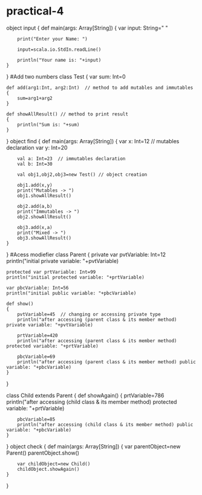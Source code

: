 # practical-4
object input
{
	def main(args: Array[String])
	{
		var input: String=" "

		print("Enter your Name: ")

		input=scala.io.StdIn.readLine()

		println("Your name is: "+input)
	}
}
#Add two numbers
class Test
{
	var sum: Int=0

	def add(arg1:Int, arg2:Int)  // method to add mutables and immutables
	{
		sum=arg1+arg2   
	}

	def showAllResult() // method to print result
	{
		println("Sum is: "+sum)
	}
}
object find
{
	def main(args: Array[String])
	{
		var x: Int=12  // mutables declaration
		var y: Int=20

		val a: Int=23  // immutables declaration
		val b: Int=30

		val obj1,obj2,obj3=new Test() // object creation

		obj1.add(x,y)
		print("Mutables -> ")
		obj1.showAllResult()

		obj2.add(a,b)
		print("Immutables -> ")
		obj2.showAllResult()

		obj3.add(x,a)
		print("Mixed -> ")
		obj3.showAllResult()
	}
}
#Acess modiefier
class Parent
{
	private var pvtVariable: Int=12
	println("initial private variable: "+pvtVariable)

	protected var prtVariable: Int=99
	println("initial protected variable: "+prtVariable)

	var pbcVariable: Int=56
	println("initial public variable: "+pbcVariable)

	def show()
	{
		pvtVariable=45  // changing or accessing private type
		println("after accessing (parent class & its member method) private variable: "+pvtVariable)

		prtVariable=420
		println("after accessing (parent class & its member method) protected variable: "+prtVariable)
		
		pbcVariable=69
		println("after accessing (parent class & its member method) public variable: "+pbcVariable)
	}
}

class Child extends Parent
{
	def showAgain()
	{
		prtVariable=786
		println("after accessing (child class & its member method) protected variable: "+prtVariable)

		pbcVariable=85
		println("after accessing (child class & its member method) public variable: "+pbcVariable)
	}
}
object check
{
	def main(args: Array[String])
	{
		var parentObject=new Parent()
		parentObject.show()

		var childObject=new Child()
		childObject.showAgain()
	}
}
